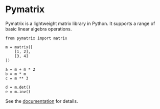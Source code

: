 
# Pymatrix

Pymatrix is a lightweight matrix library in Python. It supports a range of basic linear algebra operations.

    from pymatrix import matrix

    m = matrix([
        [1, 2],
        [3, 4]
    ])

    a = m + m * 2
    b = m * m
    c = m ** 3

    d = m.det()
    e = m.inv()

See the [documentation][docs] for details.

[docs]: https://darrenmulholland.com/docs/pymatrix/
